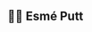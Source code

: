  <h2>👩‍🦰 Esmé Putt</h2>

<!---
esme-putt/esme-putt is a ✨ special ✨ repository because its `README.md` (this file) appears on your GitHub profile.
You can click the Preview link to take a look at your changes.
--->
